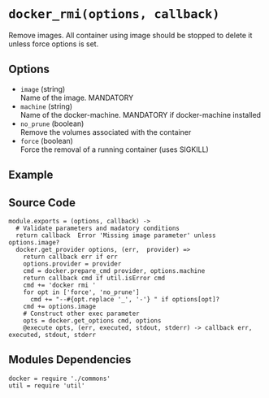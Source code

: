 
# `docker_rmi(options, callback)`

Remove images. All container using image should be stopped to delete it unless
force options is set.

## Options

*   `image` (string)   
    Name of the image. MANDATORY   
*   `machine` (string)   
    Name of the docker-machine. MANDATORY if docker-machine installed   
*   `no_prune` (boolean)   
    Remove the volumes associated with the container   
*   `force` (boolean)   
    Force the removal of a running container (uses SIGKILL)   

## Example

## Source Code

    module.exports = (options, callback) ->
      # Validate parameters and madatory conditions
      return callback  Error 'Missing image parameter' unless options.image?
      docker.get_provider options, (err,  provider) =>
        return callback err if err
        options.provider = provider
        cmd = docker.prepare_cmd provider, options.machine
        return callback cmd if util.isError cmd
        cmd += 'docker rmi '
        for opt in ['force', 'no_prune']
          cmd += "--#{opt.replace '_', '-'} " if options[opt]?
        cmd += options.image
        # Construct other exec parameter
        opts = docker.get_options cmd, options
        @execute opts, (err, executed, stdout, stderr) -> callback err, executed, stdout, stderr
        
## Modules Dependencies

    docker = require './commons'
    util = require 'util'
